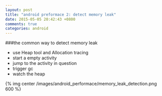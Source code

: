 ```yaml
---
layout: post
title: "android preformace 2: detect memory leak"
date: 2015-05-05 20:42:43 +0800
comments: true
categories: android
---
```


###the common way to detect memory leak
<!--more-->

* use Heap tool and Allocation tracing  
* start a empty activity  
* jump to the activity in question  
* trigger gc  
* watch the heap  

{% img center /images/android_performace/memory_leak_detection.png 600 %}  
